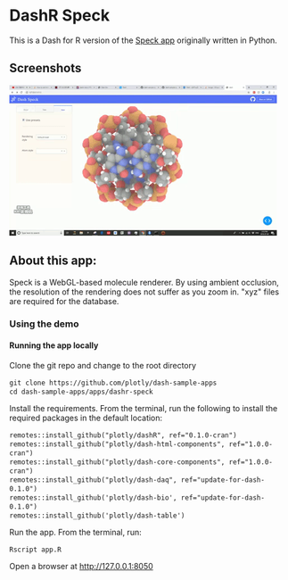# DashR Speck 

This is a Dash for R version of the [Speck app](https://github.com/plotly/dash-bio/blob/master/tests/dashbio_demos/app_speck.py) originally written in Python.

## Screenshots
![assets/speck.gif](assets/speck.gif)

## About this app:

Speck is a WebGL-based molecule renderer. By using ambient occlusion, the resolution of the rendering does not suffer as you zoom in. "xyz" files are required for the database.

### Using the demo

#### Running the app locally

Clone the git repo and change to the root directory 

```
git clone https://github.com/plotly/dash-sample-apps
cd dash-sample-apps/apps/dashr-speck
```
Install the requirements. From the terminal, run the following to install the required packages in the default location:

```
remotes::install_github("plotly/dashR", ref="0.1.0-cran")
remotes::install_github("plotly/dash-html-components", ref="1.0.0-cran")
remotes::install_github("plotly/dash-core-components", ref="1.0.0-cran")
remotes::install_github("plotly/dash-daq", ref="update-for-dash-0.1.0")
remotes::install_github('plotly/dash-bio', ref="update-for-dash-0.1.0")
remotes::install_github('plotly/dash-table')
```

Run the app. From the terminal, run:

```
Rscript app.R
```

Open a browser at http://127.0.0.1:8050
